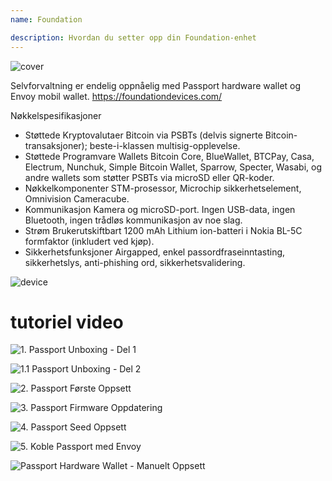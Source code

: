 ```yaml
---
name: Foundation

description: Hvordan du setter opp din Foundation-enhet
---
```


![cover](assets/cover.webp)

Selvforvaltning er endelig oppnåelig med Passport hardware wallet og Envoy mobil wallet. https://foundationdevices.com/

Nøkkelspesifikasjoner

- Støttede Kryptovalutaer Bitcoin via PSBTs (delvis signerte Bitcoin-transaksjoner); beste-i-klassen multisig-opplevelse.
- Støttede Programvare Wallets Bitcoin Core, BlueWallet, BTCPay, Casa, Electrum, Nunchuk, Simple Bitcoin Wallet, Sparrow, Specter, Wasabi, og andre wallets som støtter PSBTs via microSD eller QR-koder.
- Nøkkelkomponenter STM-prosessor, Microchip sikkerhetselement, Omnivision Cameracube.
- Kommunikasjon Kamera og microSD-port. Ingen USB-data, ingen Bluetooth, ingen trådløs kommunikasjon av noe slag.
- Strøm Brukerutskiftbart 1200 mAh Lithium ion-batteri i Nokia BL-5C formfaktor (inkludert ved kjøp).
- Sikkerhetsfunksjoner Airgapped, enkel passordfraseinntasting, sikkerhetslys, anti-phishing ord, sikkerhetsvalidering.

![device](assets/1.webp)

# tutoriel video

![1. Passport Unboxing - Del 1](https://youtu.be/rUGTWWUlCgU)

![1.1 Passport Unboxing - Del 2](https://youtu.be/IXj-s-7odFQ)

![2. Passport Første Oppsett](https://youtu.be/o4VxtDdcFUU)

![3. Passport Firmware Oppdatering](https://youtu.be/YZQF9ATUnHU)

![4. Passport Seed Oppsett](https://youtu.be/3dmLeCnNGSI)

![5. Koble Passport med Envoy](https://youtu.be/x-EERNXlvrc)

![Passport Hardware Wallet - Manuelt Oppsett](https://youtu.be/UKzMHsjJFYU)
